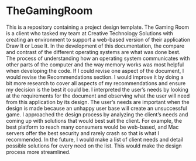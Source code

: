 # TheGamingRoom
This is a repository containing a project design template.
The Gaming Room is a client who tasked my team at Creative Technology Solutions with creating an environment to support a web-based version of their application Draw It or Lose It. In the development of this documentation, the compare and contrast of the different operating systems are what was done best. The process of understanding how an operating system communicates with other parts of the computer and the way memory works was most helpful when developing the code. If I could revise one aspect of the document, I would revise the Recommendations section. I would improve it by doing a bit more research to cover all aspects of my recommendations and ensure my decision is the best it could be. I interpreted the user’s needs by looking at the requirements for the document and observing what the user will need from this application by its design. The user’s needs are important when the design is made because an unhappy user base will create an unsuccessful game. I approached the design process by analyzing the client’s needs and coming up with solutions that would best suit the client. For example, the best platform to reach many consumers would be web-based, and Mac servers offer the best security and rarely crash so that is what I recommended. In the future, I would make a list of client needs and detail possible solutions for every need on the list. This would make the design process more streamlined.
